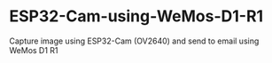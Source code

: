 # ESP32-Cam-using-WeMos-D1-R1
Capture image using ESP32-Cam (OV2640) and send to email using WeMos D1 R1
